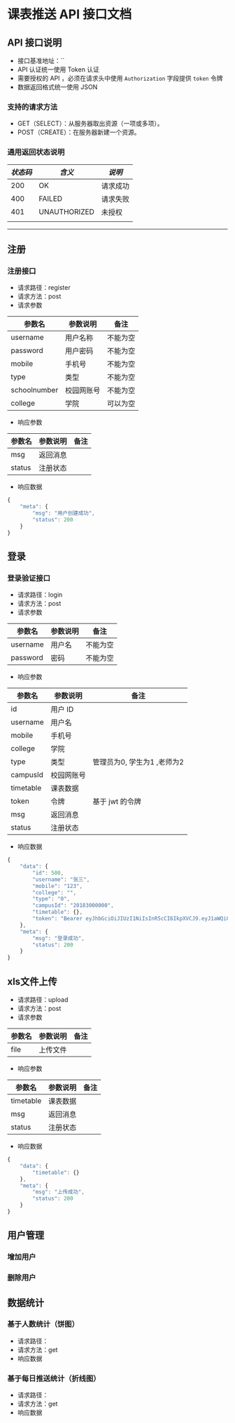 # 课表推送 API 接口文档

## API 接口说明

- 接口基准地址：``
- API 认证统一使用 Token 认证
- 需要授权的 API ，必须在请求头中使用 `Authorization` 字段提供 `token` 令牌
- 数据返回格式统一使用 JSON

### 支持的请求方法

- GET（SELECT）：从服务器取出资源（一项或多项）。
- POST（CREATE）：在服务器新建一个资源。

### 通用返回状态说明

| *状态码* |         *含义*        |                        *说明*                       |
|----------|-----------------------|-----------------------------------------------------|
|      200 | OK                    | 请求成功                                            |
|      400 | FAILED                | 请求失败                                              |
|      401 | UNAUTHORIZED          | 未授权                                              |
|          |                       |                                                     |


---
## 注册

### 注册接口

* 请求路径：register
* 请求方法：post
* 请求参数

| 参数名   | 参数说明 | 备注     |
| -------- | -------- | -------- |
| username | 用户名称 | 不能为空 |
| password | 用户密码 | 不能为空 |
| mobile   | 手机号   | 不能为空 |
| type   | 类型   | 不能为空 |
| schoolnumber   | 校园网账号   | 不能为空 |
| college   | 学院   | 可以为空 |


* 响应参数

| 参数名   | 参数说明    | 备注 |
| -------- | ----------- | ---- |
| msg       | 返回消息     |      |
| status      | 注册状态 |      |


* 响应数据

```javascript
{
    "meta": {
        "msg": "用户创建成功",
        "status": 200
    }
}
```

## 登录

### 登录验证接口

* 请求路径：login
* 请求方法：post
* 请求参数

| 参数名   | 参数说明 | 备注     |
| -------- | -------- | -------- |
| username | 用户名   | 不能为空 |
| password | 密码     | 不能为空 |

* 响应参数

| 参数名   | 参数说明    | 备注            |
| -------- | ----------- | --------------- |
| id       | 用户 ID     |                 |
| username | 用户名      |                 |
| mobile   | 手机号      |                 |
| college  | 学院        |                 |
| type     | 类型        |管理员为0, 学生为1 ,老师为2 |
| campusId|校园网账号    |                |
| timetable| 课表数据    |                 |
| token    | 令牌        | 基于 jwt 的令牌 |
| msg       | 返回消息     |      |
| status      | 注册状态 |      |

* 响应数据

```javascript
{
    "data": {
        "id": 500,
        "username": "张三",
        "mobile": "123",
        "college": "",
        "type": "0",
        "campusId": "20183000000",
        "timetable": {},
        "token": "Bearer eyJhbGciOiJIUzI1NiIsInR5cCI6IkpXVCJ9.eyJ1aWQiOjUwMCwicmlkIjowLCJpYXQiOjE1MTI1NDQyOTksImV4cCI6MTUxMjYzMDY5OX0.eGrsrvwHm-tPsO9r_pxHIQ5i5L1kX9RX444uwnRGaIM"
    },
    "meta": {
        "msg": "登录成功",
        "status": 200
    }
}
```

## xls文件上传

* 请求路径：upload
* 请求方法：post
* 请求参数

| 参数名 | 参数说明 | 备注 |
| ------ | -------- | ---- |
| file   | 上传文件 |      |

* 响应参数

| 参数名 | 参数说明 | 备注 |
| ------ | -------- | ---- |
| timetable| 课表数据     |      |
| msg       | 返回消息     |      |
| status      | 注册状态 |      |
* 响应数据

```javascript
{
    "data": {
        "timetable": {}
    },
    "meta": {
        "msg": "上传成功",
        "status": 200
    }
}
```

## 用户管理
### 增加用户

### 删除用户




## 数据统计

### 基于人数统计（饼图）

* 请求路径：
* 请求方法：get
* 响应数据

### 基于每日推送统计（折线图）

* 请求路径：
* 请求方法：get
* 响应数据

